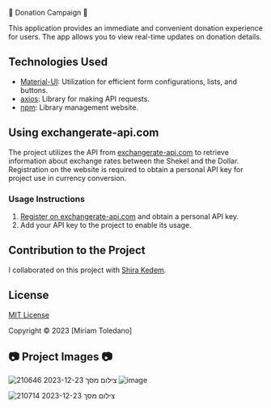  🌟 Donation Campaign 🌟

This application provides an immediate and convenient donation experience for users. The app allows you to view real-time updates on donation details.

## Technologies Used

- [Material-UI](https://mui.com): Utilization for efficient form configurations, lists, and buttons.
- [axios](https://github.com/axios/axios): Library for making API requests.
- [npm](npm): Library management website.

## Using exchangerate-api.com

The project utilizes the API from [exchangerate-api.com](https://www.exchangerate-api.com) to retrieve information about exchange rates between the Shekel and the Dollar. Registration on the website is required to obtain a personal API key for project use in currency conversion.

### Usage Instructions

1. [Register on exchangerate-api.com](https://www.exchangerate-api.com) and obtain a personal API key.
2. Add your API key to the project to enable its usage.

## Contribution to the Project

I collaborated on this project with [Shira Kedem](https://github.com/ShiraKedem).

## License

[MIT License](https://choosealicense.com/licenses/mit/)

Copyright © 2023 [Miriam Toledano]

## 📷 Project Images 📷
![צילום מסך 2023-12-23 210646](https://github.com/miritoledano/DonationCampaign/assets/150906463/90672bc5-ea89-48d6-86af-98d4e7ff04e6)
![image](https://github.com/miritoledano/DonationCampaign/assets/150906463/4db49837-b4ca-476f-88df-bc22edbfb279)

![צילום מסך 2023-12-23 210714](https://github.com/miritoledano/DonationCampaign/assets/150906463/e7c70b67-4c7b-40e8-89d8-633801646bf9)







